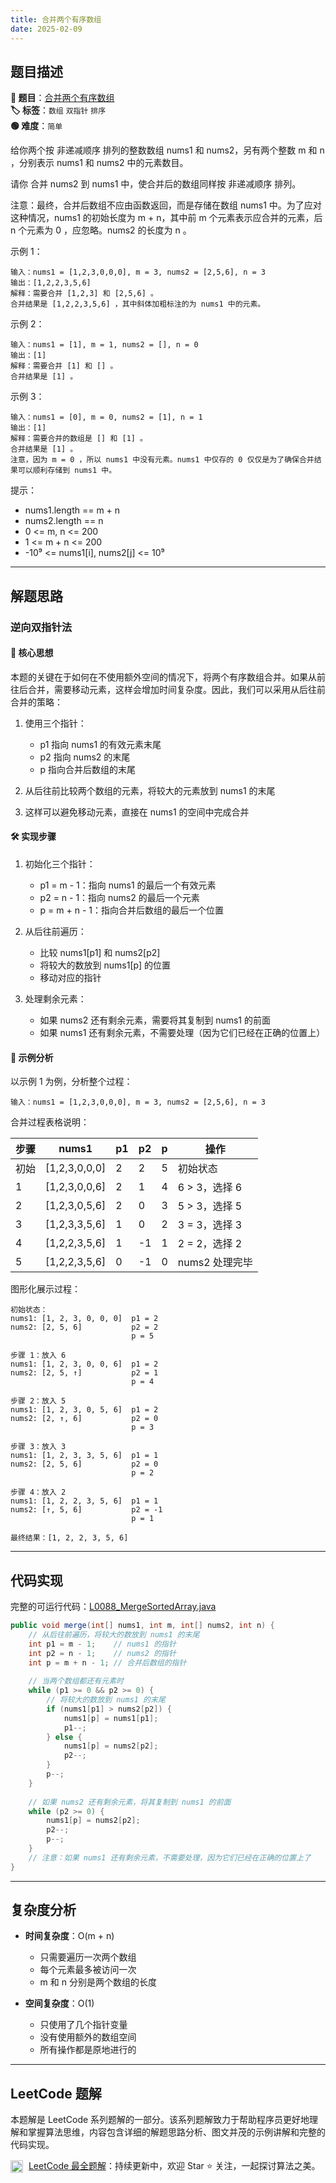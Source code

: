 ```yaml
---
title: 合并两个有序数组
date: 2025-02-09
---
```


## 题目描述

**🔗 题目**：[合并两个有序数组](https://leetcode.cn/problems/merge-sorted-array/)  
**🏷️ 标签**：`数组` `双指针` `排序`  
**🟢 难度**：`简单`  

给你两个按 非递减顺序 排列的整数数组 nums1 和 nums2，另有两个整数 m 和 n ，分别表示 nums1 和 nums2 中的元素数目。

请你 合并 nums2 到 nums1 中，使合并后的数组同样按 非递减顺序 排列。

注意：最终，合并后数组不应由函数返回，而是存储在数组 nums1 中。为了应对这种情况，nums1 的初始长度为 m + n，其中前 m 个元素表示应合并的元素，后 n 个元素为 0 ，应忽略。nums2 的长度为 n 。

示例 1：
```
输入：nums1 = [1,2,3,0,0,0], m = 3, nums2 = [2,5,6], n = 3
输出：[1,2,2,3,5,6]
解释：需要合并 [1,2,3] 和 [2,5,6] 。
合并结果是 [1,2,2,3,5,6] ，其中斜体加粗标注的为 nums1 中的元素。
```

示例 2：
```
输入：nums1 = [1], m = 1, nums2 = [], n = 0
输出：[1]
解释：需要合并 [1] 和 [] 。
合并结果是 [1] 。
```

示例 3：
```
输入：nums1 = [0], m = 0, nums2 = [1], n = 1
输出：[1]
解释：需要合并的数组是 [] 和 [1] 。
合并结果是 [1] 。
注意，因为 m = 0 ，所以 nums1 中没有元素。nums1 中仅存的 0 仅仅是为了确保合并结果可以顺利存储到 nums1 中。
```

提示：
- nums1.length == m + n
- nums2.length == n
- 0 <= m, n <= 200
- 1 <= m + n <= 200
- -10⁹ <= nums1[i], nums2[j] <= 10⁹

---

## 解题思路
### 逆向双指针法

#### 📝 核心思想
本题的关键在于如何在不使用额外空间的情况下，将两个有序数组合并。如果从前往后合并，需要移动元素，这样会增加时间复杂度。因此，我们可以采用从后往前合并的策略：

1. 使用三个指针：
   - p1 指向 nums1 的有效元素末尾
   - p2 指向 nums2 的末尾
   - p 指向合并后数组的末尾

2. 从后往前比较两个数组的元素，将较大的元素放到 nums1 的末尾

3. 这样可以避免移动元素，直接在 nums1 的空间中完成合并

#### 🛠️ 实现步骤
1. 初始化三个指针：
   - p1 = m - 1：指向 nums1 的最后一个有效元素
   - p2 = n - 1：指向 nums2 的最后一个元素
   - p = m + n - 1：指向合并后数组的最后一个位置

2. 从后往前遍历：
   - 比较 nums1[p1] 和 nums2[p2]
   - 将较大的数放到 nums1[p] 的位置
   - 移动对应的指针

3. 处理剩余元素：
   - 如果 nums2 还有剩余元素，需要将其复制到 nums1 的前面
   - 如果 nums1 还有剩余元素，不需要处理（因为它们已经在正确的位置上）

#### 🧩 示例分析
以示例 1 为例，分析整个过程：
```
输入：nums1 = [1,2,3,0,0,0], m = 3, nums2 = [2,5,6], n = 3
```

合并过程表格说明：

| 步骤 | nums1 | p1 | p2 | p | 操作 |
|-----|-------|----|----|---|------|
| 初始 | [1,2,3,0,0,0] | 2 | 2 | 5 | 初始状态 |
| 1 | [1,2,3,0,0,6] | 2 | 1 | 4 | 6 > 3，选择 6 |
| 2 | [1,2,3,0,5,6] | 2 | 0 | 3 | 5 > 3，选择 5 |
| 3 | [1,2,3,3,5,6] | 1 | 0 | 2 | 3 = 3，选择 3 |
| 4 | [1,2,2,3,5,6] | 1 | -1 | 1 | 2 = 2，选择 2 |
| 5 | [1,2,2,3,5,6] | 0 | -1 | 0 | nums2 处理完毕 |

图形化展示过程：
```
初始状态：
nums1: [1, 2, 3, 0, 0, 0]  p1 = 2
nums2: [2, 5, 6]           p2 = 2
                           p = 5

步骤 1：放入 6
nums1: [1, 2, 3, 0, 0, 6]  p1 = 2
nums2: [2, 5, ↑]           p2 = 1
                           p = 4

步骤 2：放入 5
nums1: [1, 2, 3, 0, 5, 6]  p1 = 2
nums2: [2, ↑, 6]           p2 = 0
                           p = 3

步骤 3：放入 3
nums1: [1, 2, 3, 3, 5, 6]  p1 = 1
nums2: [2, 5, 6]           p2 = 0
                           p = 2

步骤 4：放入 2
nums1: [1, 2, 2, 3, 5, 6]  p1 = 1
nums2: [↑, 5, 6]           p2 = -1
                           p = 1

最终结果：[1, 2, 2, 3, 5, 6]
```

---

## 代码实现

完整的可运行代码：[L0088_MergeSortedArray.java](../src/main/java/L0088_MergeSortedArray.java)

```java
public void merge(int[] nums1, int m, int[] nums2, int n) {
    // 从后往前遍历，将较大的数放到 nums1 的末尾
    int p1 = m - 1;    // nums1 的指针
    int p2 = n - 1;    // nums2 的指针
    int p = m + n - 1; // 合并后数组的指针
    
    // 当两个数组都还有元素时
    while (p1 >= 0 && p2 >= 0) {
        // 将较大的数放到 nums1 的末尾
        if (nums1[p1] > nums2[p2]) {
            nums1[p] = nums1[p1];
            p1--;
        } else {
            nums1[p] = nums2[p2];
            p2--;
        }
        p--;
    }
    
    // 如果 nums2 还有剩余元素，将其复制到 nums1 的前面
    while (p2 >= 0) {
        nums1[p] = nums2[p2];
        p2--;
        p--;
    }
    // 注意：如果 nums1 还有剩余元素，不需要处理，因为它们已经在正确的位置上了
}
```

---

## 复杂度分析

- **时间复杂度**：O(m + n)
  - 只需要遍历一次两个数组
  - 每个元素最多被访问一次
  - m 和 n 分别是两个数组的长度

- **空间复杂度**：O(1)
  - 只使用了几个指针变量
  - 没有使用额外的数组空间
  - 所有操作都是原地进行的

---

## LeetCode 题解

本题解是 LeetCode 系列题解的一部分。该系列题解致力于帮助程序员更好地理解和掌握算法思维，内容包含详细的解题思路分析、图文并茂的示例讲解和完整的代码实现。

<img src="https://github.githubassets.com/images/modules/logos_page/GitHub-Mark.png" alt="GitHub" width="20" style="vertical-align: middle; margin-right: 5px"> [LeetCode 最全题解](https://github.com/LjyYano/LeetCode)：持续更新中，欢迎 Star ⭐️ 关注，一起探讨算法之美。 